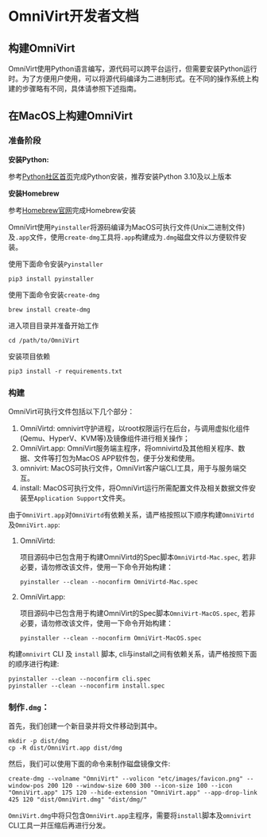 # OmniVirt开发者文档

## 构建OmniVirt

OmniVirt使用Python语言编写，源代码可以跨平台运行，但需要安装Python运行时。为了方便用户使用，可以将源代码编译为二进制形式。在不同的操作系统上构建的步骤略有不同，具体请参照下述指南。

## 在MacOS上构建OmniVirt

### 准备阶段

**安装Python:**

参考[Python社区首页][1]完成Python安装，推荐安装Python 3.10及以上版本

**安装Homebrew**

参考[Homebrew官网][2]完成Homebrew安装

OmniVirt使用`Pyinstaller`将源码编译为MacOS可执行文件(Unix二进制文件)及`.app`文件，使用`create-dmg`工具将`.app`构建成为`.dmg`磁盘文件以方便软件安装。

使用下面命令安装`Pyinstaller`

``` Shell
pip3 install pyinstaller
```

使用下面命令安装`create-dmg`

``` Shell
brew install create-dmg
```

进入项目目录并准备开始工作

``` Shell
cd /path/to/OmniVirt
```

安装项目依赖

``` Shell
pip3 install -r requirements.txt
```

### 构建

OmniVirt可执行文件包括以下几个部分：

1. OmniVirtd: omnivirt守护进程，以root权限运行在后台，与调用虚拟化组件(Qemu、HyperV、KVM等)及镜像组件进行相关操作；
2. OmniVirt.app: OmniVirt服务端主程序，将omnivirtd及其他相关程序、数据、文件等打包为MacOS APP软件包，便于分发和使用。
3. omnivirt: MacOS可执行文件，OmniVirt客户端CLI工具，用于与服务端交互。
4. install: MacOS可执行文件，将OmniVirt运行所需配置文件及相关数据文件安装至`Application Support`文件夹。

由于`OmniVirt.app`对`OmniVirtd`有依赖关系，请严格按照以下顺序构建`OmniVirtd`及`OmniVirt.app`:

1. OmniVirtd:

    项目源码中已包含用于构建OmniVirtd的Spec脚本`OmniVirtd-Mac.spec`, 若非必要，请勿修改该文件，使用一下命令开始构建：
    ``` Shell
    pyinstaller --clean --noconfirm OmniVirtd-Mac.spec
    ```

2. OmniVirt.app:

    项目源码中已包含用于构建OmniVirt的Spec脚本`OmniVirt-MacOS.spec`, 若非必要，请勿修改该文件，使用一下命令开始构建：
    ``` Shell
    pyinstaller --clean --noconfirm OmniVirt-MacOS.spec
    ```

构建`omnivirt` CLI 及 `install` 脚本, cli与install之间有依赖关系，请严格按照下面的顺序进行构建:

``` Shell
pyinstaller --clean --noconfirm cli.spec
pyinstaller --clean --noconfirm install.spec
```

### 制作`.dmg`：

首先，我们创建一个新目录并将文件移动到其中。
``` Shell
mkdir -p dist/dmg
cp -R dist/OmniVirt.app dist/dmg
```

然后，我们可以使用下面的命令来制作磁盘镜像文件:
``` Shell
create-dmg --volname "OmniVirt" --volicon "etc/images/favicon.png" --window-pos 200 120 --window-size 600 300 --icon-size 100 --icon "OmniVirt.app" 175 120 --hide-extension "OmniVirt.app" --app-drop-link 425 120 "dist/OmniVirt.dmg" "dist/dmg/"
```

`OmniVirt.dmg`中将只包含`OmniVirt.app`主程序，需要将`install`脚本及`omnivirt` CLI工具一并压缩后再进行分发。

[1]: https://www.python.org/
[2]: https://brew.sh/